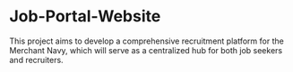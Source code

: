 # Job-Portal-Website
This project aims to develop a comprehensive recruitment platform for the Merchant Navy, which will  serve as a centralized hub for both job seekers and recruiters.
